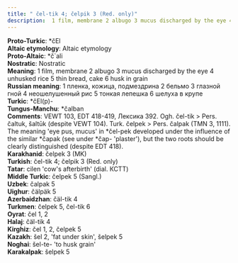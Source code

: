 ```yaml
---
title: " čel-tik 4; čelpik 3 (Red. only)"
description:  1 film, membrane 2 albugo 3 mucus discharged by the eye 4 unhusked rice 5 thin bread, cake 6 husk in grain
---
```


<strong>Proto-Turkic</strong>:  *čEl<br>
<strong>Altaic etymology</strong>:  Altaic etymology<br>
<strong> Proto-Altaic</strong>:  *č`ali<br>
<strong>Nostratic</strong>:  Nostratic<br>
<strong>Meaning</strong>:  1 film, membrane 2 albugo 3 mucus discharged by the eye 4 unhusked rice 5 thin bread, cake 6 husk in grain<br>
<strong>Russian meaning</strong>:  1 пленка, кожица, подмездрина 2 бельмо 3 глазной гной 4 неошелушенный рис 5 тонкая лепешка 6 шелуха в крупе<br>
<strong>Turkic</strong>:  *čEl(p)-<br>
<strong>Tungus-Manchu</strong>:  *čalban<br>
<strong>Comments</strong>:  VEWT 103, EDT 418-419, Лексика 392. Ogh. čel-tik > Pers. čaltuk, šaltūk (despite VEWT 104). Turk. čelpek > Pers. čalpak (TMN 3, 1111). The meaning 'eye pus, mucus' in *čel-pek developed under the influence of the similar *čapak (see under *čap- 'plaster'), but the two roots should be clearly distinguished (despite EDT 418).<br>
<strong>Karakhanid</strong>:  čelpek 3 (MK)<br>
<strong>Turkish</strong>:  čel-tik 4; čelpik 3 (Red. only)<br>
<strong>Tatar</strong>:  cilen 'cow's afterbirth' (dial. КСТТ)<br>
<strong>Middle Turkic</strong>:  čelpek 5 (Sangl.)<br>
<strong>Uzbek</strong>:  čalpak 5<br>
<strong>Uighur</strong>:  čälpäk 5<br>
<strong>Azerbaidzhan</strong>:  čäl-tik 4<br>
<strong>Turkmen</strong>:  čelpek 5, čel-tik 6<br>
<strong>Oyrat</strong>:  čel 1, 2<br>
<strong>Halaj</strong>:  čäl-tik 4<br>
<strong>Kirghiz</strong>:  čel 1, 2, čelpek 5<br>
<strong>Kazakh</strong>:  šel 2, 'fat under skin', šelpek 5<br>
<strong>Noghai</strong>:  šel-te- 'to husk grain'<br>
<strong>Karakalpak</strong>:  šelpek 5<br>


